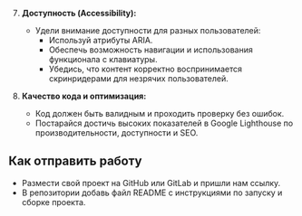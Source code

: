 7. **Доступность (Accessibility):**

   - Удели внимание доступности для разных пользователей:
     - Используй атрибуты ARIA.
     - Обеспечь возможность навигации и использования функционала с клавиатуры.
     - Убедись, что контент корректно воспринимается скринридерами для незрячих пользователей.

8. **Качество кода и оптимизация:**

   - Код должен быть валидным и проходить проверку без ошибок.
   - Постарайся достичь высоких показателей в Google Lighthouse по производительности, доступности и SEO.

## Как отправить работу

- Размести свой проект на GitHub или GitLab и пришли нам ссылку.
- В репозитории добавь файл README с инструкциями по запуску и сборке проекта.
